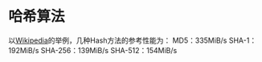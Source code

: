 # 哈希算法

以[Wikipedia](https://link.jianshu.com/?t=https://en.wikipedia.org/wiki/Secure_Hash_Algorithm)的举例，几种Hash方法的参考性能为：
MD5：335MiB/s
SHA-1：192MiB/s
SHA-256：139MiB/s
SHA-512：154MiB/s